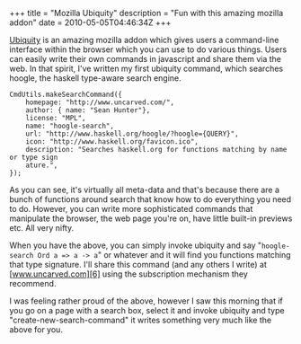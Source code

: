 +++
title = "Mozilla Ubiquity"
description = "Fun with this amazing mozilla addon"
date = 2010-05-05T04:46:34Z
+++


[Ubiquity][5] is an amazing mozilla addon which gives users a
command-line interface within the browser which you can use to do
various things. Users can easily write their own commands in javascript
and share them via the web. In that spirit, I've written my first
ubiquity command, which searches hoogle, the haskell type-aware search
engine.
```
CmdUtils.makeSearchCommand({
    homepage: "http://www.uncarved.com/",
    author: { name: "Sean Hunter"},
    license: "MPL",
    name: "hoogle-search",
    url: "http://www.haskell.org/hoogle/?hoogle={QUERY}",
    icon: "http://www.haskell.org/favicon.ico",
    description: "Searches haskell.org for functions matching by name or type sign
    ature.",
});
```

As you can see, it's virtually all meta-data and that's because there
are a bunch of functions around search that know how to do everything
you need to do. However, you can write more sophisticated commands that
manipulate the browser, the web page you're on, have little built-in
previews etc. All very nifty.

When you have the above, you can simply invoke ubiquity and say
"`hoogle-search Ord a => a -> a`" or whatever and it will find you
functions matching that type signature. I'll share this command (and
any others I write) at [www.uncarved.com][6] using the subscription
mechanism they recommend.

I was feeling rather proud of the above, however I saw this morning
that if you go on a page with a search box, select it and invoke
ubiquity and type "create-new-search-command" it writes something very
much like the above for you.

[1]: http://www.uncarved.com/articles/ubiquity
[2]: http://www.uncarved.com/
[3]: http://www.uncarved.com/articles/contact
[4]: http://www.uncarved.com/login/
[5]: https://addons.mozilla.org/en-US/firefox/addon/9527
[6]: http://www.uncarved.com/
[7]: http://www.uncarved.com/tags/computers
